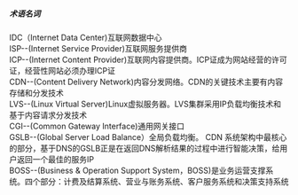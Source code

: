 ##### 术语名词

IDC（Internet Data Center)互联网数据中心  
ISP--(Internet Service Provider)互联网服务提供商   
ICP--(Internet Content Provider)互联网内容提供商。ICP证成为网站经营的许可证，经营性网站必须办理ICP证   
CDN--(Content Delivery Network)内容分发网络。CDN的关键技术主要有内容存储和分发技术  
LVS--(Linux Virtual Server)Linux虚拟服务器。LVS集群采用IP负载均衡技术和基于内容请求分发技术  
CGI--(Common Gateway Interface)通用网关接口  
GSLB--(Global Server Load Balance）全局负载均衡。 CDN 系统架构中最核心的部分，基于DNS的GSLB正是在返回DNS解析结果的过程中进行智能决策，给用户返回一个最佳的服务IP  
BOSS--(Business & Operation Support System，BOSS)是业务运营支撑系统。四个部分：计费及结算系统、营业与账务系统、客户服务系统和决策支持系统  
